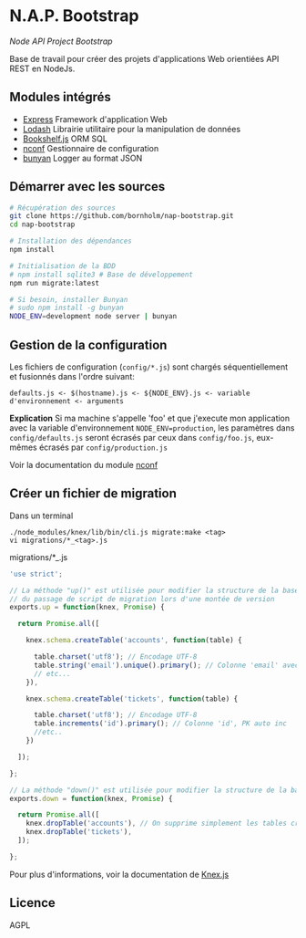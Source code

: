 # N.A.P. Bootstrap

_Node API Project Bootstrap_

Base de travail pour créer des projets d'applications Web orientiées API REST en NodeJs.

## Modules intégrés

- [Express](http://expressjs.com/) Framework d'application Web
- [Lodash](http://lodash.com/) Librairie utilitaire pour la manipulation de données
- [Bookshelf.js](http://bookshelfjs.org/) ORM SQL
- [nconf](https://github.com/flatiron/nconf) Gestionnaire de configuration
- [bunyan](https://github.com/trentm/node-bunyan) Logger au format JSON

## Démarrer avec les sources

```sh
# Récupération des sources
git clone https://github.com/bornholm/nap-bootstrap.git
cd nap-bootstrap

# Installation des dépendances
npm install

# Initialisation de la BDD
# npm install sqlite3 # Base de développement
npm run migrate:latest

# Si besoin, installer Bunyan
# sudo npm install -g bunyan
NODE_ENV=development node server | bunyan
```

## Gestion de la configuration

Les fichiers de configuration (`config/*.js`) sont chargés séquentiellement et fusionnés dans l'ordre suivant:

```
defaults.js <- $(hostname).js <- ${NODE_ENV}.js <- variable d'environnement <- arguments
```

**Explication**
Si ma machine s'appelle 'foo' et que j'execute mon application avec la variable d'environnement `NODE_ENV=production`, les paramètres dans `config/defaults.js` seront écrasés par ceux dans `config/foo.js`, eux-mêmes écrasés par `config/production.js`

Voir la documentation du module [nconf](https://github.com/flatiron/nconf)

## Créer un fichier de migration

Dans un terminal
```
./node_modules/knex/lib/bin/cli.js migrate:make <tag>
vi migrations/*_<tag>.js
```

migrations/*_<tag>.js
```js
'use strict';

// La méthode "up()" est utilisée pour modifier la structure de la base lors
// du passage de script de migration lors d'une montée de version
exports.up = function(knex, Promise) {

  return Promise.all([

    knex.schema.createTable('accounts', function(table) {

      table.charset('utf8'); // Encodage UTF-8
      table.string('email').unique().primary(); // Colonne 'email' avec contrainte d'unicité
      // etc...
    }),

    knex.schema.createTable('tickets', function(table) {

      table.charset('utf8'); // Encodage UTF-8
      table.increments('id').primary(); // Colonne 'id', PK auto inc
      //etc..
    })

  ]);

};

// La méthode "down()" est utilisée pour modifier la structure de la base lors d'un rollback
exports.down = function(knex, Promise) {

  return Promise.all([
    knex.dropTable('accounts'), // On supprime simplement les tables créées dans le sens inverse
    knex.dropTable('tickets'),
  ]);

};
```
Pour plus d'informations, voir la documentation de [Knex.js](http://knexjs.org/#Migrations)


## Licence

AGPL

